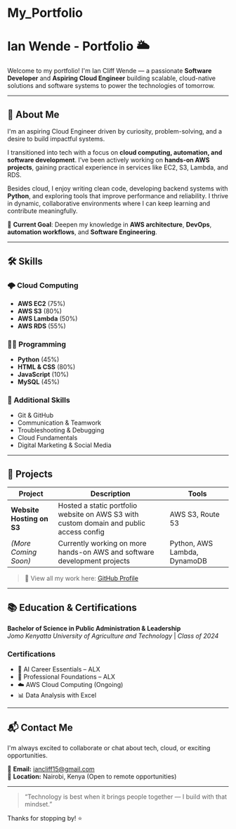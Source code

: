 # My_Portfolio
# Ian Wende - Portfolio 🌥️

Welcome to my portfolio! I'm Ian Cliff Wende — a passionate **Software Developer** and **Aspiring Cloud Engineer** building scalable, cloud-native solutions and software systems to power the technologies of tomorrow.

---

## 🚀 About Me

I'm an aspiring Cloud Engineer driven by curiosity, problem-solving, and a desire to build impactful systems.

I transitioned into tech with a focus on **cloud computing, automation, and software development**. I’ve been actively working on **hands-on AWS projects**, gaining practical experience in services like EC2, S3, Lambda, and RDS.

Besides cloud, I enjoy writing clean code, developing backend systems with **Python**, and exploring tools that improve performance and reliability. I thrive in dynamic, collaborative environments where I can keep learning and contribute meaningfully.

🎯 **Current Goal**: Deepen my knowledge in **AWS architecture**, **DevOps**, **automation workflows**, and **Software Engineering**.

---

## 🛠 Skills

### 🌩️ Cloud Computing
- **AWS EC2** (75%)
- **AWS S3** (80%)
- **AWS Lambda** (50%)
- **AWS RDS** (55%)

### 👨‍💻 Programming
- **Python** (45%)
- **HTML & CSS** (80%)
- **JavaScript** (10%)
- **MySQL** (45%)

### 🧠 Additional Skills
- Git & GitHub
- Communication & Teamwork
- Troubleshooting & Debugging
- Cloud Fundamentals
- Digital Marketing & Social Media

---

## 💼 Projects

| Project | Description | Tools |
|--------|-------------|-------|
| **Website Hosting on S3** | Hosted a static portfolio website on AWS S3 with custom domain and public access config | AWS S3, Route 53 |
| *(More Coming Soon)* | Currently working on more hands-on AWS and software development projects | Python, AWS Lambda, DynamoDB |

> 📌 View all my work here: [GitHub Profile](https://github.com/iamiancliff)

---

## 📚 Education & Certifications

**Bachelor of Science in Public Administration & Leadership**  
*Jomo Kenyatta University of Agriculture and Technology* | *Class of 2024*

### Certifications
- 🧠 AI Career Essentials – ALX
- 🎯 Professional Foundations – ALX
- ☁️ AWS Cloud Computing (Ongoing)
- 📊 Data Analysis with Excel

---

## 📬 Contact Me

I'm always excited to collaborate or chat about tech, cloud, or exciting opportunities.

📧 **Email:** [iancliff15@gmail.com](mailto:iancliff15@gmail.com)  
📍 **Location:** Nairobi, Kenya (Open to remote opportunities)

---

> “Technology is best when it brings people together — I build with that mindset.”

Thanks for stopping by! ⭐  


